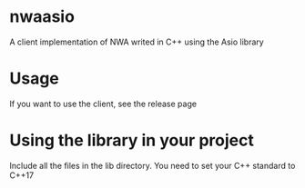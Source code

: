 # nwaasio

A client implementation of NWA writed in C++ using the Asio library

# Usage

If you want to use the client, see the release page

# Using the library in your project

Include all the files in the lib directory. You need to set your C++ standard to C++17
